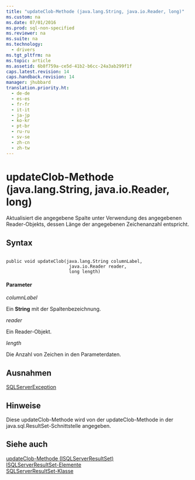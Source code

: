 ```yaml
---
title: "updateClob-Methode (java.lang.String, java.io.Reader, long)"
ms.custom: na
ms.date: 07/01/2016
ms.prod: sql-non-specified
ms.reviewer: na
ms.suite: na
ms.technology: 
  - drivers
ms.tgt_pltfrm: na
ms.topic: article
ms.assetid: 6b8f759a-ce5d-41b2-b6cc-24a3ab299f1f
caps.latest.revision: 14
caps.handback.revision: 14
manager: jhubbard
translation.priority.ht: 
  - de-de
  - es-es
  - fr-fr
  - it-it
  - ja-jp
  - ko-kr
  - pt-br
  - ru-ru
  - sv-se
  - zh-cn
  - zh-tw
---
```

# updateClob-Methode (java.lang.String, java.io.Reader, long)
  Aktualisiert die angegebene Spalte unter Verwendung des angegebenen Reader\-Objekts, dessen Länge der angegebenen Zeichenanzahl entspricht.  
  
## Syntax  
  
```  
  
public void updateClob(java.lang.String columnLabel,  
                        java.io.Reader reader,  
                        long length)  
```  
  
#### Parameter  
 *columnLabel*  
  
 Ein **String** mit der Spaltenbezeichnung.  
  
 *reader*  
  
 Ein Reader\-Objekt.  
  
 *length*  
  
 Die Anzahl von Zeichen in den Parameterdaten.  
  
## Ausnahmen  
 [SQLServerException](../content/SQLServerException-Class.md)  
  
## Hinweise  
 Diese updateClob\-Methode wird von der updateClob\-Methode in der java.sql.ResultSet\-Schnittstelle angegeben.  
  
## Siehe auch  
 [updateClob-Methode &#40;ISQLServerResultSet&#41;](../content/updateClob-Method--SQLServerResultSet-.md)   
 [ISQLServerResultSet-Elemente](../content/SQLServerResultSet-Members.md)   
 [SQLServerResultSet-Klasse](../content/SQLServerResultSet-Class.md)  
  
  